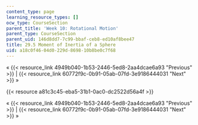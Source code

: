 ```yaml
---
content_type: page
learning_resource_types: []
ocw_type: CourseSection
parent_title: 'Week 10: Rotational Motion'
parent_type: CourseSection
parent_uid: 146d8dd7-7c99-bbaf-ceb8-ed10af8bee47
title: 29.5 Moment of Inertia of a Sphere
uid: a18c0f46-04d0-229d-8698-10b8be0c7f68
---
```


« {{< resource_link 4949b040-1b53-2446-5ed8-2aa4dcae6a93 "Previous" >}} | {{< resource_link 60772f9c-0b91-05ab-07fd-3e9186444031 "Next" >}} »

{{< resource a81c3c45-eba5-31b1-0ac0-dc2522d56a4f >}}

« {{< resource_link 4949b040-1b53-2446-5ed8-2aa4dcae6a93 "Previous" >}} | {{< resource_link 60772f9c-0b91-05ab-07fd-3e9186444031 "Next" >}} »